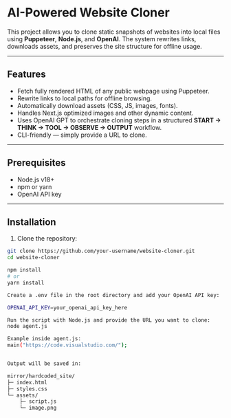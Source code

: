 # AI-Powered Website Cloner

This project allows you to clone static snapshots of websites into local files using **Puppeteer**, **Node.js**, and **OpenAI**. The system rewrites links, downloads assets, and preserves the site structure for offline usage.  

---

## Features

- Fetch fully rendered HTML of any public webpage using Puppeteer.
- Rewrite links to local paths for offline browsing.
- Automatically download assets (CSS, JS, images, fonts).
- Handles Next.js optimized images and other dynamic content.
- Uses OpenAI GPT to orchestrate cloning steps in a structured **START → THINK → TOOL → OBSERVE → OUTPUT** workflow.
- CLI-friendly — simply provide a URL to clone.

---

## Prerequisites

- Node.js v18+  
- npm or yarn  
- OpenAI API key  

---

## Installation

1. Clone the repository:

```bash
git clone https://github.com/your-username/website-cloner.git
cd website-cloner

npm install
# or
yarn install

Create a .env file in the root directory and add your OpenAI API key:

OPENAI_API_KEY=your_openai_api_key_here

Run the script with Node.js and provide the URL you want to clone:
node agent.js

Example inside agent.js:
main("https://code.visualstudio.com/");


Output will be saved in:

mirror/hardcoded_site/
├─ index.html
├─ styles.css
└─ assets/
    ├─ script.js
    └─ image.png
